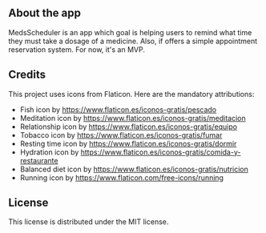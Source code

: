 ## About the app

MedsScheduler is an app which goal is helping users to remind what time they must take a dosage of a medicine. Also, if offers a simple appointment reservation system.
For now, it's an MVP.

## Credits

This project uses icons from Flaticon. Here are the mandatory attributions:

- Fish icon by https://www.flaticon.es/iconos-gratis/pescado
- Meditation icon by https://www.flaticon.es/iconos-gratis/meditacion
- Relationship icon by https://www.flaticon.es/iconos-gratis/equipo
- Tobacco icon by https://www.flaticon.es/iconos-gratis/fumar
- Resting time icon by https://www.flaticon.es/iconos-gratis/dormir
- Hydration icon by https://www.flaticon.es/iconos-gratis/comida-y-restaurante
- Balanced diet icon by https://www.flaticon.es/iconos-gratis/nutricion
- Running icon by https://www.flaticon.com/free-icons/running

## License

This license is distributed under the MIT license.
